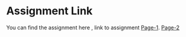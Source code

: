 # Assignment Link

You can find the assignment here , link to assignment 
[Page-1](https://atlys-assignment.vercel.app/).
[Page-2](https://atlys-assignment.vercel.app/comment)

